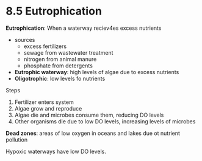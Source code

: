 # 8.5 Eutrophication
**Eutrophication**: When a waterway reciev4es excess nutrients
- sources
	- excess fertilizers
	- sewage from wastewater treatment
	- nitrogen from animal manure
	- phosphate from detergents
- **Eutrophic waterway**: high levels of algae due to excess nutrients
- **Oligotrophic**: low levels fo nutrients

Steps
1. Fertilizer enters system
2. Algae grow and reproduce
3. Algae die and microbes consume them, reducing DO levels
4. Other organisms die due to low DO levels, increasing levels of microbes

**Dead zones**: areas of low oxygen in oceans and lakes due ot nutrient pollution

Hypoxic waterways have low DO levels.